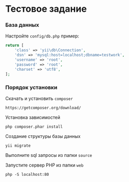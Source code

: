 Тестовое задание
================

### База данных

Настройте `config/db.php` пример:

```php
return [
    'class' => 'yii\db\Connection',
    'dsn' => 'mysql:host=localhost;dbname=testwork',
    'username' => 'root',
    'password' => 'root',
    'charset' => 'utf8',
];
```

### Порядок установки

Скачать и установить `composer`

~~~
https://getcomposer.org/download/
~~~

Установка зависимостей

~~~
php composer.phar install
~~~

Создание структуры базы данных

~~~
yii migrate
~~~

Выполните sql запросы из папки `source`

Запустите сервер PHP из папки `web`

~~~
php -S localhost:80
~~~
